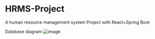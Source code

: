 # HRMS-Project
A human resource management system Project with React+Spring Boot 


Database diagram
![image](https://user-images.githubusercontent.com/83495182/122311555-2793db00-cf1b-11eb-8d18-44b23d434ba5.png)
